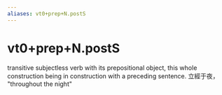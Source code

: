 ```yaml
---
aliases: vt0+prep+N.postS
---
```

# vt0+prep+N.postS

transitive subjectless verb with its prepositional object, this whole construction being in construction with a preceding sentence. 立經于夜， "throughout the night"